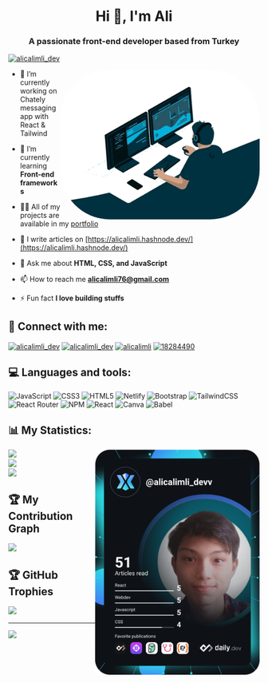 <h1 align="center">Hi 👋, I'm Ali</h1>
<h3 align="center">A passionate front-end developer based from Turkey</h3>

<p align="left"> <a href="https://twitter.com/alicalimli_dev" target="blank"><img src="https://img.shields.io/twitter/follow/alicalimli_dev?logo=twitter&style=for-the-badge" alt="alicalimli_dev" /></a> </p>

<img align="right" alt="Coding" style="border-radius:100px;" width="400" src="/tech.gif"/>

- 🔭 I’m currently working on Chately messaging app with React & Tailwind

- 🌱 I’m currently learning **Front-end frameworks**

- 👨‍💻 All of my projects are available in my [portfolio](https://alicalimli.netlify.app/)

- 📝 I write articles on [https://alicalimli.hashnode.dev/](https://alicalimli.hashnode.dev/)

- 💬 Ask me about **HTML, CSS, and JavaScript**

- 📫 How to reach me **alicalimli76@gmail.com**

- ⚡ Fun fact **I love building stuffs**

## 🔗‍ Connect with me:
<p align="left">
<a href="https://codepen.io/alicalimli_dev" target="blank"><img align="center" src="https://raw.githubusercontent.com/rahuldkjain/github-profile-readme-generator/master/src/images/icons/Social/codepen.svg" alt="alicalimli_dev" height="30" width="40" /></a>
<a href="https://twitter.com/alicalimli_dev" target="blank"><img align="center" src="https://raw.githubusercontent.com/rahuldkjain/github-profile-readme-generator/master/src/images/icons/Social/twitter.svg" alt="alicalimli_dev" height="30" width="40" /></a>
<a href="https://linkedin.com/in/alicalimli" target="blank"><img align="center" src="https://raw.githubusercontent.com/rahuldkjain/github-profile-readme-generator/master/src/images/icons/Social/linked-in-alt.svg" alt="alicalimli" height="30" width="40" /></a>
<a href="https://stackoverflow.com/users/18284490" target="blank"><img align="center" src="https://raw.githubusercontent.com/rahuldkjain/github-profile-readme-generator/master/src/images/icons/Social/stack-overflow.svg" alt="18284490" height="30" width="40" /></a>
</p>


## 💻 Languages and tools:
![JavaScript](https://img.shields.io/badge/javascript-%23323330.svg?style=for-the-badge&logo=javascript&logoColor=%23F7DF1E) ![CSS3](https://img.shields.io/badge/css3-%231572B6.svg?style=for-the-badge&logo=css3&logoColor=white) ![HTML5](https://img.shields.io/badge/html5-%23E34F26.svg?style=for-the-badge&logo=html5&logoColor=white) ![Netlify](https://img.shields.io/badge/netlify-%23000000.svg?style=for-the-badge&logo=netlify&logoColor=#00C7B7) ![Bootstrap](https://img.shields.io/badge/bootstrap-%23563D7C.svg?style=for-the-badge&logo=bootstrap&logoColor=white) ![TailwindCSS](https://img.shields.io/badge/tailwindcss-%2338B2AC.svg?style=for-the-badge&logo=tailwind-css&logoColor=white) ![React Router](https://img.shields.io/badge/React_Router-CA4245?style=for-the-badge&logo=react-router&logoColor=white) ![NPM](https://img.shields.io/badge/NPM-%23000000.svg?style=for-the-badge&logo=npm&logoColor=white) ![React](https://img.shields.io/badge/react-%2320232a.svg?style=for-the-badge&logo=react&logoColor=%2361DAFB) ![Canva](https://img.shields.io/badge/Canva-%2300C4CC.svg?style=for-the-badge&logo=Canva&logoColor=white) ![Babel](https://img.shields.io/badge/Babel-F9DC3e?style=for-the-badge&logo=babel&logoColor=black)

## 📊 My Statistics:

<a align="right" href="https://app.daily.dev/alicalimli_devv"><img align="right" width="330" src="/devcard.svg" width="400" alt="Ali Calimli's Dev Card"/></a>

![](https://github-readme-stats.vercel.app/api?username=alicalimli&theme=monokai&hide_border=true&include_all_commits=true&count_private=false)<br/>
![](https://github-readme-streak-stats.herokuapp.com/?user=alicalimli&theme=monokai&hide_border=true)<br/>
![](https://github-readme-stats.vercel.app/api/top-langs/?username=alicalimli&theme=monokai&hide_border=true&include_all_commits=true&count_private=false&layout=compact)

## 🏆 My Contribution Graph
![](https://activity-graph.herokuapp.com/graph?username=alicalimli&theme=monokai)

## 🏆 GitHub Trophies
![](https://github-profile-trophy.vercel.app/?username=alicalimli&theme=radical&no-frame=false&no-bg=true&margin-w=4)

---
[![](https://visitcount.itsvg.in/api?id=alicalimli&icon=9&color=0)](https://visitcount.itsvg.in)


